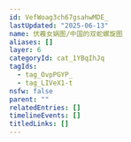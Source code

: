 ```yaml
---
id: VefWoag3ch67gsahwMDE_
lastUpdated: "2025-06-13"
name: 伏羲女娲图/中国的双蛇螺旋图
aliases: []
layer: 6
categoryId: cat_1YBqIhJq
tagIds:
  - tag_OvpPGYP_
  - tag_LIVeX1-t
nsfw: false
parent: ""
relatedEntries: []
timelineEvents: []
titledLinks: []
---
```


